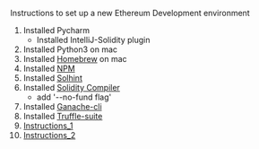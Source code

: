 Instructions to set up a new Ethereum Development environment

1. Installed Pycharm 
   - Installed IntelliJ-Solidity plugin
2. Installed Python3 on mac
3. Installed [Homebrew](https://brew.sh) on mac 
4. Installed [NPM](https://blog.teamtreehouse.com/install-node-js-npm-mac)
5. Installed [Solhint](https://github.com/protofire/solhint)
6. Installed [Solidity Compiler](https://docs.soliditylang.org/en/v0.4.24/installing-solidity.html?ref=hackernoon.com)
   - add '--no-fund flag'
7. Installed [Ganache-cli](https://github.com/trufflesuite/ganache-cli)
8. Installed [Truffle-suite](https://github.com/trufflesuite/truffle)
9. [Instructions_1](https://medium.com/blockchain-developer/setting-up-a-professional-development-environment-for-ethereum-smart-contracts-development-77399a20f878)
10. [Instructions_2](https://hackernoon.com/how-to-set-up-your-own-ethereum-development-environment-a-step-by-step-guide-j5kp3b55)

